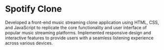 # Spotify Clone
Developed a front-end music streaming clone application using HTML,
CSS, and JavaScript to replicate the core functionality and user
interface of popular music streaming platforms.
Implemented responsive design and interactive features to provide
users with a seamless listening experience across various devices.